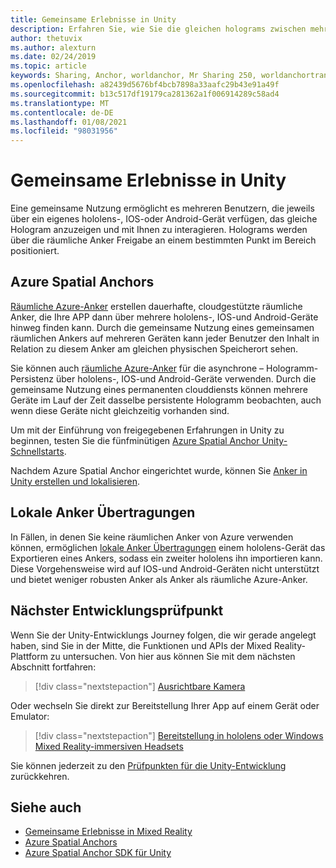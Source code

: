```yaml
---
title: Gemeinsame Erlebnisse in Unity
description: Erfahren Sie, wie Sie die gleichen holograms zwischen mehreren Benutzern in einer Unity-Anwendung mit räumlichen Azure-Ankern gemeinsam verwenden.
author: thetuvix
ms.author: alexturn
ms.date: 02/24/2019
ms.topic: article
keywords: Sharing, Anchor, worldanchor, Mr Sharing 250, worldanchortransferbatch, spatialperception, Azure, Azure Spatial Anchor, ASA, Mixed Reality Headset, Windows Mixed Reality Headset, Virtual Reality Headset
ms.openlocfilehash: a82439d5676bf4bcb7898a33aafc29b43e91a49f
ms.sourcegitcommit: b13c517df19179ca281362a1f006914289c58ad4
ms.translationtype: MT
ms.contentlocale: de-DE
ms.lasthandoff: 01/08/2021
ms.locfileid: "98031956"
---
```

# <a name="shared-experiences-in-unity"></a>Gemeinsame Erlebnisse in Unity

Eine gemeinsame Nutzung ermöglicht es mehreren Benutzern, die jeweils über ein eigenes hololens-, IOS-oder Android-Gerät verfügen, das gleiche Hologram anzuzeigen und mit Ihnen zu interagieren. Holograms werden über die räumliche Anker Freigabe an einem bestimmten Punkt im Bereich positioniert.

## <a name="azure-spatial-anchors"></a>Azure Spatial Anchors

<a href="https://docs.microsoft.com/azure/spatial-anchors/overview" target="_blank">Räumliche Azure-Anker</a> erstellen dauerhafte, cloudgestützte räumliche Anker, die Ihre APP dann über mehrere hololens-, IOS-und Android-Geräte hinweg finden kann.  Durch die gemeinsame Nutzung eines gemeinsamen räumlichen Ankers auf mehreren Geräten kann jeder Benutzer den Inhalt in Relation zu diesem Anker am gleichen physischen Speicherort sehen. 

Sie können auch <a href="https://docs.microsoft.com/azure/spatial-anchors/overview" target="_blank">räumliche Azure-Anker</a> für die asynchrone – Hologramm-Persistenz über hololens-, IOS-und Android-Geräte verwenden.  Durch die gemeinsame Nutzung eines permanenten clouddiensts können mehrere Geräte im Lauf der Zeit dasselbe persistente Hologramm beobachten, auch wenn diese Geräte nicht gleichzeitig vorhanden sind.

Um mit der Einführung von freigegebenen Erfahrungen in Unity zu beginnen, testen Sie die fünfminütigen <a href="https://docs.microsoft.com/azure/spatial-anchors/unity-overview" target="_blank">Azure Spatial Anchor Unity-Schnellstarts</a>.

Nachdem Azure Spatial Anchor eingerichtet wurde, können Sie <a href="https://docs.microsoft.com/azure/spatial-anchors/concepts/create-locate-anchors-unity" target="_blank">Anker in Unity erstellen und lokalisieren</a>.

## <a name="local-anchor-transfers"></a>Lokale Anker Übertragungen

In Fällen, in denen Sie keine räumlichen Anker von Azure verwenden können, ermöglichen [lokale Anker Übertragungen](../../out-of-scope/local-anchor-transfers-in-unity.md) einem hololens-Gerät das Exportieren eines Ankers, sodass ein zweiter hololens ihn importieren kann.  Diese Vorgehensweise wird auf IOS-und Android-Geräten nicht unterstützt und bietet weniger robusten Anker als Anker als räumliche Azure-Anker.

## <a name="next-development-checkpoint"></a>Nächster Entwicklungsprüfpunkt

Wenn Sie der Unity-Entwicklungs Journey folgen, die wir gerade angelegt haben, sind Sie in der Mitte, die Funktionen und APIs der Mixed Reality-Plattform zu untersuchen. Von hier aus können Sie mit dem nächsten Abschnitt fortfahren:

> [!div class="nextstepaction"]
> [Ausrichtbare Kamera](locatable-camera-in-unity.md)

Oder wechseln Sie direkt zur Bereitstellung Ihrer App auf einem Gerät oder Emulator:

> [!div class="nextstepaction"]
> [Bereitstellung in hololens oder Windows Mixed Reality-immersiven Headsets](../platform-capabilities-and-apis/using-visual-studio.md)

Sie können jederzeit zu den [Prüfpunkten für die Unity-Entwicklung](unity-development-overview.md#3-platform-capabilities-and-apis) zurückkehren.

## <a name="see-also"></a>Siehe auch
* [Gemeinsame Erlebnisse in Mixed Reality](../platform-capabilities-and-apis/shared-experiences-in-mixed-reality.md)
* <a href="https://docs.microsoft.com/azure/spatial-anchors" target="_blank">Azure Spatial Anchors</a>
* <a href="https://docs.microsoft.com/dotnet/api/Microsoft.Azure.SpatialAnchors" target="_blank">Azure Spatial Anchor SDK für Unity</a>
